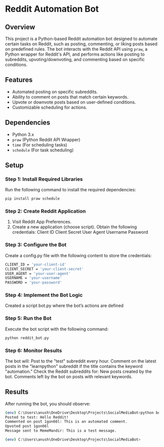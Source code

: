 # Reddit Automation Bot

## Overview
This project is a Python-based Reddit automation bot designed to automate certain tasks on Reddit, such as posting, commenting, or liking posts based on predefined rules. The bot interacts with the Reddit API using `praw`, a Python wrapper for Reddit's API, and performs actions like posting to subreddits, upvoting/downvoting, and commenting based on specific conditions.

## Features
- Automated posting on specific subreddits.
- Ability to comment on posts that match certain keywords.
- Upvote or downvote posts based on user-defined conditions.
- Customizable scheduling for actions.

## Dependencies
- Python 3.x
- `praw` (Python Reddit API Wrapper)
- `time` (For scheduling tasks)
- `schedule` (For task scheduling)

## Setup

### Step 1: Install Required Libraries
Run the following command to install the required dependencies:
```bash
pip install praw schedule
```

### Step 2: Create Reddit Application
1. Visit Reddit App Preferences.
2. Create a new application (choose script).
Obtain the following credentials:
  Client ID
  Client Secret
  User Agent
  Username
  Password

### Step 3: Configure the Bot
Create a config.py file with the following content to store the credentials:
```bash
CLIENT_ID = 'your-client-id'
CLIENT_SECRET = 'your-client-secret'
USER_AGENT = 'your-user-agent'
USERNAME = 'your-username'
PASSWORD = 'your-password'
```
### Step 4: Implement the Bot Logic
Created a script bot.py where the bot’s actions are defined

### Step 5: Run the Bot
Execute the bot script with the following command:
```bash
python reddit_bot.py
```
### Step 6: Monitor Results
The bot will:
Post to the "test" subreddit every hour.
Comment on the latest posts in the "learnpython" subreddit if the title contains the keyword "automation."
Check the Reddit subreddits for:
New posts created by the bot.
Comments left by the bot on posts with relevant keywords.

## Results
After running the bot, you should observe:
```bash
(env) C:\Users\anush\OneDrive\Desktop\Projects\SocialMediaBot>python bot.py
Posted to test: Hello Reddit!
Commented on post 1gon66l: This is an automated comment.
Upvoted post 1gon66l
Message sent to MemeMandir: This is a test message.

(env) C:\Users\anush\OneDrive\Desktop\Projects\SocialMediaBot>
````
